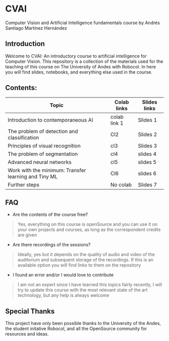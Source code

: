 # CVAI
Computer Vision and Artificial Intelligence fundamentals course by Andrés Santiago Martínez Hernández

## Introduction

Welcome to CVAI: An introductory course to artificial intelligence for Computer Vision. This repository is a collection of the materials used for the teaching of this course on The University of Andes with Robocol. In here you will find slides, notebooks, and everything else used in the course. 

## Contents: 

Topic              | Colab links   |  Slides links  | 
-------------------|----------------|---------------|
Introduction to contemporaneous AI      | colab link 1 | Slides 1
The problem of detection and classification       | Cl2 | Slides 2
Principles of visual recognition | cl3 | Slides 3
The problem of segmentation | cl4 | slides 4
Advanced neural networks | cl5 | slides 5
Work with the minimum: Transfer learning and Tiny ML | Cl6 | slides 6
Further steps | No colab | Slides 7

## FAQ

* Are the contents of the course free?

> Yes, everything on this course is openSource and you can use it on your own projects and courses, as long as the correspondent credits are given

* Are there recordings of the sessions?

> Ideally, yes but it depends on the quality of audio and video of the auditorium and subsequent storage of the recordings. If this is an available option you will find links to them on the repository

*  I found an error and/or I would love to contribute

> I am not an expert since I have learned this topics fairly recently, I will try to update this course with the most relevant state of the art technology, but any help is always welcome

## Special Thanks

This project have only been possible thanks to the University of the Andes, the student initative Robocol, and all the OpenSource community for resources and ideas.
